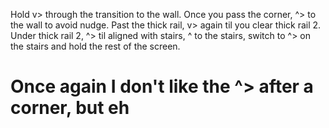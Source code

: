 Hold v> through the transition to the wall. Once you pass the corner, ^> to the wall to avoid nudge. Past the thick rail, v> again til you clear thick rail 2. Under thick rail 2, ^> til aligned with stairs, ^ to the stairs, switch to ^> on the stairs and hold the rest of the screen.

# Once again I don't like the ^> after a corner, but eh
